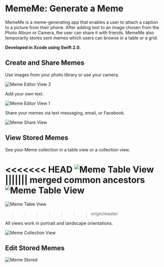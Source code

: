 # MemeMe: Generate a Meme

MemeMe is a meme-generating app that enables a user to attach a caption to a picture from their phone. After adding text to an image chosen from the Photo Album or Camera, the user can share it with friends. MemeMe also temporarily stores sent memes which users can browse in a table or a grid.

**Developed in Xcode using Swift 2.0.**

## Create and Share Memes

Use images from your photo library or use your camera.

![Meme Editor View 2](/doc/m_editor2.png)

Add your own text.

![Meme Editor View 1](/doc/m_editor1.png)

Share your memes via text messaging, email, or Facebook.

![Meme Share View](/doc/m_share.png)

## View Stored Memes
See your Meme collection in a table view or a collection view. 

<<<<<<< HEAD
![Meme Table View](/doc/m_table.png)
||||||| merged common ancestors
![Meme Table View](/doc/MemeMe_Table.png)
=======
![Meme Table View](/doc/MemeMe_Table1.png)
>>>>>>> origin/master

All views work in portrait and landscape orientations.

![Meme Collection View](/doc/m_collection.png)

## Edit Stored Memes

![Meme Stored](/doc/m_stored.png)


